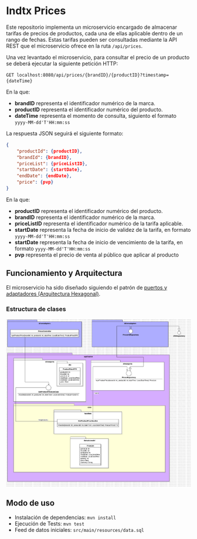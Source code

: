# Indtx Prices

Este repositorio implementa un microservicio encargado de almacenar tarifas de precios de productos, cada una de ellas aplicable dentro de un rango de fechas.
Estas tarifas pueden ser consultadas mediante la API REST que el microservicio ofrece en la ruta `/api/prices`. 

Una vez levantado el microservicio, para consultar el precio de un producto se deberá ejecutar la siguiente petición HTTP:
```
GET localhost:8080/api/prices/{brandID}/{productID}?timestamp={dateTime}
```
En la que:
- **brandID** representa el identificador numérico de la marca.
- **productID** representa el identificador numérico del producto.
- **dateTime** representa el momento de consulta, siguiento el formato `yyyy-MM-dd'T'HH:mm:ss`

La respuesta JSON seguirá el siguiente formato:
```json
{
    "productId": {productID},
    "brandId": {brandID},
    "priceList": {priceListID},
    "startDate": {startDate},
    "endDate": {endDate},
    "price": {pvp}
}
```
En la que:
- **productID** representa el identificador numérico del producto.
- **brandID** representa el identificador numérico de la marca.
- **priceListID** representa el identificador numérico de la tarifa aplicable.
- **startDate** representa la fecha de inicio de validez de la tarifa, en formato `yyyy-MM-dd'T'HH:mm:ss`
- **startDate** representa la fecha de inicio de vencimiento de la tarifa, en formato `yyyy-MM-dd'T'HH:mm:ss`
- **pvp** representa el precio de venta al público que aplicar al producto

## Funcionamiento y Arquitectura
El microservicio ha sido diseñado siguiendo el patrón de [puertos y adaptadores (Arquitectura Hexagonal)](https://alistair.cockburn.us/hexagonal-architecture/).

### Estructura de clases
![image](https://github.com/avogelm/indtx-prices/blob/master/Model%20Diagram.png)



## Modo de uso
- Instalación de dependencias: `mvn install`
- Ejecución de Tests: `mvn test`
- Feed de datos iniciales: `src/main/resources/data.sql`
